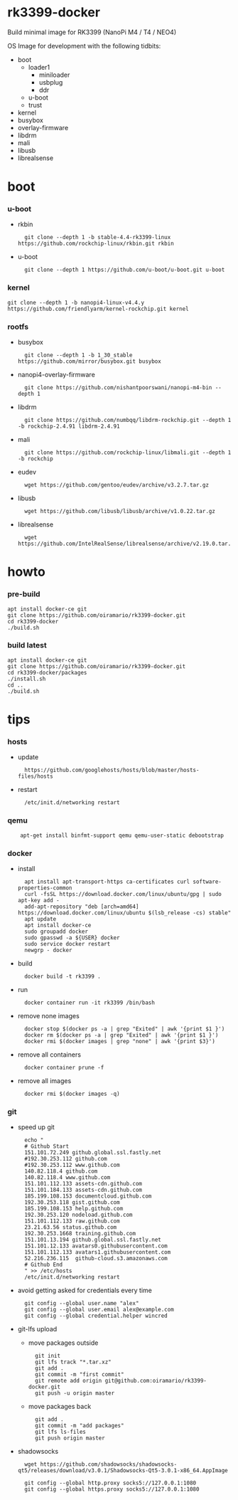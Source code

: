 rk3399-docker
=============
Build minimal image for RK3399 (NanoPi M4 / T4 / NEO4)

OS Image for development with the following tidbits:

* boot
    * loader1
        * miniloader
        * usbplug
        * ddr
    * u-boot
    * trust
* kernel
* busybox
* overlay-firmware
* libdrm
* mali
* libusb
* librealsense
 
# boot

### u-boot

* rkbin

        git clone --depth 1 -b stable-4.4-rk3399-linux https://github.com/rockchip-linux/rkbin.git rkbin

* u-boot

        git clone --depth 1 https://github.com/u-boot/u-boot.git u-boot

### kernel

    git clone --depth 1 -b nanopi4-linux-v4.4.y https://github.com/friendlyarm/kernel-rockchip.git kernel

### rootfs

* busybox

        git clone --depth 1 -b 1_30_stable https://github.com/mirror/busybox.git busybox

* nanopi4-overlay-firmware

        git clone https://github.com/nishantpoorswani/nanopi-m4-bin --depth 1

* libdrm

        git clone https://github.com/numbqq/libdrm-rockchip.git --depth 1 -b rockchip-2.4.91 libdrm-2.4.91

* mali

        git clone https://github.com/rockchip-linux/libmali.git --depth 1 -b rockchip

* eudev

        wget https://github.com/gentoo/eudev/archive/v3.2.7.tar.gz

* libusb

        wget https://github.com/libusb/libusb/archive/v1.0.22.tar.gz

* librealsense

        wget https://github.com/IntelRealSense/librealsense/archive/v2.19.0.tar.gz

# howto
### pre-build

    apt install docker-ce git
    git clone https://github.com/oiramario/rk3399-docker.git
    cd rk3399-docker
    ./build.sh

### build latest

    apt install docker-ce git
    git clone https://github.com/oiramario/rk3399-docker.git
    cd rk3399-docker/packages
    ./install.sh
    cd ..
    ./build.sh

# tips
### hosts
* update

        https://github.com/googlehosts/hosts/blob/master/hosts-files/hosts

* restart

        /etc/init.d/networking restart

### qemu
        apt-get install binfmt-support qemu qemu-user-static debootstrap

### docker
* install

        apt install apt-transport-https ca-certificates curl software-properties-common
        curl -fsSL https://download.docker.com/linux/ubuntu/gpg | sudo apt-key add -
        add-apt-repository "deb [arch=amd64] https://download.docker.com/linux/ubuntu $(lsb_release -cs) stable"
        apt update
        apt install docker-ce
        sudo groupadd docker
        sudo gpasswd -a ${USER} docker
        sudo service docker restart
        newgrp - docker

* build

        docker build -t rk3399 .

* run

        docker container run -it rk3399 /bin/bash

* remove none images

        docker stop $(docker ps -a | grep "Exited" | awk '{print $1 }')
        docker rm $(docker ps -a | grep "Exited" | awk '{print $1 }')
        docker rmi $(docker images | grep "none" | awk '{print $3}')

* remove all containers

        docker container prune -f

* remove all images

        docker rmi $(docker images -q)

### git
* speed up git

        echo "
        # Github Start
        151.101.72.249 github.global.ssl.fastly.net
        #192.30.253.112 github.com 
        #192.30.253.112 www.github.com 
        140.82.118.4 github.com
        140.82.118.4 www.github.com
        151.101.112.133 assets-cdn.github.com 
        151.101.184.133 assets-cdn.github.com 
        185.199.108.153 documentcloud.github.com 
        192.30.253.118 gist.github.com
        185.199.108.153 help.github.com 
        192.30.253.120 nodeload.github.com 
        151.101.112.133 raw.github.com 
        23.21.63.56 status.github.com 
        192.30.253.1668 training.github.com 
        151.101.13.194 github.global.ssl.fastly.net 
        151.101.12.133 avatars0.githubusercontent.com 
        151.101.112.133 avatars1.githubusercontent.com
        52.216.236.115  github-cloud.s3.amazonaws.com
        # Github End
        " >> /etc/hosts
        /etc/init.d/networking restart

* avoid getting asked for credentials every time

        git config --global user.name "alex"
        git config --global user.email alex@example.com
        git config --global credential.helper wincred

* git-lfs upload
    * move packages outside

            git init
            git lfs track "*.tar.xz"
            git add .
            git commit -m "first commit"
            git remote add origin git@github.com:oiramario/rk3399-docker.git
            git push -u origin master

    * move packages back

            git add .
            git commit -m "add packages"
            git lfs ls-files
            git push origin master

* shadowsocks

        wget https://github.com/shadowsocks/shadowsocks-qt5/releases/download/v3.0.1/Shadowsocks-Qt5-3.0.1-x86_64.AppImage
        
        git config --global http.proxy socks5://127.0.0.1:1080
        git config --global https.proxy socks5://127.0.0.1:1080
